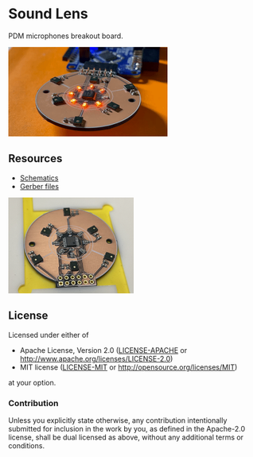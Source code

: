 # Sound Lens
PDM microphones breakout board.

<img src="docs/sound-lens.gif" />

## Resources

- [Schematics](pcb/SoundLens.pdf)
- [Gerber files](pcb/fab)

<img src="docs/sound-lens.png" width="50%" />

## License

Licensed under either of

- Apache License, Version 2.0 ([LICENSE-APACHE](LICENSE-APACHE) or
  http://www.apache.org/licenses/LICENSE-2.0)
- MIT license ([LICENSE-MIT](LICENSE-MIT) or http://opensource.org/licenses/MIT)

at your option.

### Contribution

Unless you explicitly state otherwise, any contribution intentionally submitted
for inclusion in the work by you, as defined in the Apache-2.0 license, shall be
dual licensed as above, without any additional terms or conditions.